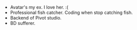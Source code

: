 * Avatar's my ex. I love her. :(
* Professional fish catcher. Coding when stop catching fish.
* Backend of Pivot studio.
* BD sufferer.
